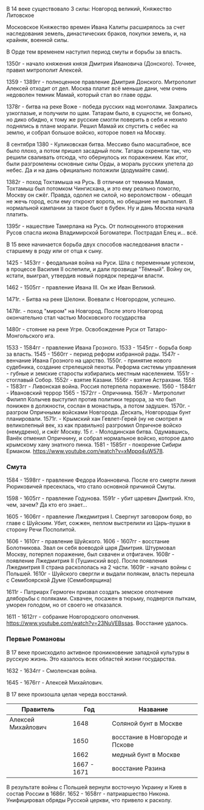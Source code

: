 В 14 веке существовало 3 силы: Новгород великий, Княжество Литовское

Московское Княжество времен Ивана Калиты расширялось за счет наследования земель, династических браков, покупки земель, и, на крайняк, военной силы.

В Орде тем временем наступил период смуты и борьбы за власть.

1350г - начало княжения князя Дмитрия Ивановича (Донского). Точнее, правил митрополит Алексей.

1359 - 1389гг - полноценное правление Дмитрия Донского. Митрополит Алексей отходит от дел. Москва платит всё меньше дани, чем очень недоволен темник Мамай, который стал во главе орды.

1378г - битва на реке Воже - победа русских над монголами. Зажрались узкоглазые, и получили по щам. Татарам было, в сущности, не больно, но дико обидно, к тому же русские смогли поверить в себя и нехило поднялись в плане морали. Решил Мамай их спустить с небес на землю, и собрал большое войско, которое повел на Москву.

8 сентября 1380 - Куликовская битва. Мессиво было масштабное, все было плохо, а потом пришел засадный полк. Татары охренели так, что решили сваливать отсюда, что обернулось их поражением. Как итог, были разгромлены основные силы Орды, а мораль русских улетела до небес. Да и на дань официально положили (додумайте сами).

1382г - поход Тохтамыша на Русь. В отличии от темника Мамая, Тохтамыш был потомком Чингисхана, и это ему реально помогло, Москву он сжёг. Правда, одолел не силой, но вероломством - обещал не жечь город, если ему откроют ворота, но обещание не выполнил. В нормальной кампании за такое бьют в бубен. Ну и дань Москва начала платить.

1395г - нашествие Тамерлана на Русь. От полноценного вторжения Русов спасла икона Владимирской Богоматери. Пострадал Елец и... всё.

В 15 веке начинается борьба двух способов наследования власти - старшему в роду или от отца к сыну.

1425 - 1453гг - феодальная война на Руси. Шла с переменным успехом, в процессе Василия II ослепили, и дали прозвище "Тёмный". Войну он, кстати, выиграл, утвердив новый порядок передачи власти.

1462 - 1505гг - правление Ивана III. Он же Иван Великий.

1471г. - Битва на реке Шелони. Воевали с Новгородом, успешно.

1478г. - поход "миром" на Новгород. После этого Новгород окончательно стал частью Московского государства

1480г - стояние на реке Угре. Освобождение Руси от Татаро-Монгольского ига.

1533 - 1584гг - правление Ивана Грозного.
1533 - 1545гг - борьба бояр за власть.
1545 - 1560гг - период реформ избранной рады. 
1547г - венчание Ивана Грозного на царство.
1550г. - принятие нового судебника, создание стрелецкой пехоты.
Реформа системы управления - губные и земские старосты избирались местным населением.
1551г - стоглавый Собор.
1552г - взятие Казани.
1556г - взятие Астрахани.
1558 - 1583гг - Ливонская война. Россия потерпела поражение.
1560 - 1584гг - Ивановский террор
1565 - 1572гг - Опричнина. 
1567г - Митрополит Филипп Колычев выступил против политики террора, за что был понижен в должности, сослан в монастырь, а потом задушен.
1570г. - разгром Опричными войсками Новгорода. Дескать, Новгородцы бунт планировали. 
1571г. - Крымский хан Гевлет-Герей (ну не смотрел я великолепный век, хз как правильно) разгромил Опричное войско (немудрено), и сжёг Москву.
15    г. - Молодинская битва. Одумавшись, Ванёк отменил Опричнину, и собрал нормальное войско, которое дало крымскому хану знатного пинка.
1581 - 1585гг - покорение Сибири Ермаком. https://www.youtube.com/watch?v=xMppq4uW578.

### Смута

1584 - 1598гг - правление Федора Иоанновича. После его смерти линия Рюриковичей пресеклась, что стало основной причиной Смуты.

1598 - 1605гг - правление Годунова.
1591г - убит царевич Дмитрий. Кто, чем, зачем? Да кто его знает...

1605 - 1606гг - правление Лжедмитрия I. Свергнут заговором бояр, во главе с Шуйским. Убит, сожжен, пеплом выстрелили из Царь-пушки в сторону Речи Посполитой.

1606 - 1610гг - правление Шуйского.
1606 - 1607гг - восстание Болотникова. Звал он себя воеводой царя Дмитрия.  Штурмовал Москву, потерпел поражение, был схвачен и отфигачен.
1608г - появление Лжедмитрия II (Тушинский вор). После появления Лжедмитрия II страна раскололась на 2 части.
1609г - начало войны с Польшей.
1610г - Шуйского свергли и выдали полякам, власть перешла с Семибоярской Думе (Семибоярщина)

1611г - Патриарх Гермоген призвал создать земское ополчение дляборьбы с поляками. Схвачен, посажен в тюрьму, подвергся пыткам, уморен голодом, но от своего не отказался.

1611 - 1612гг - собрание Новгородского ополчения. https://www.youtube.com/watch?v=23NuVEBssas. Восстание удалось.

### Первые Романовы
В 17 веке происходило активное проникновение западной культуры в русскую жизнь. Это казалось всех областей жизни государства.

1632 - 1634гг - Смоленская война.

1645 - 1676гг - Алексей Михайлович.

В 17 веке произошла целая череда восстаний. 

| Правитель          | Год  | Название                       |
| ------------------ | ---- | ------------------------------ |
| Алексей Михайлович | 1648 | Соляной бунт в Москве          |
|                    | 1650 | восстание в Новгороде и Пскове |
|                    | 1662 | медный бунт в Москве           |
|                    |   1667 - 1671   |                восстание Разина                |

В результате войны с Польшей вернули восточную Украину и Киев в состав России в 1686г.
1652 - 1658гг - патриаршество Никона. Унифицировал обряды Русской церкви, что привело к расколу.
